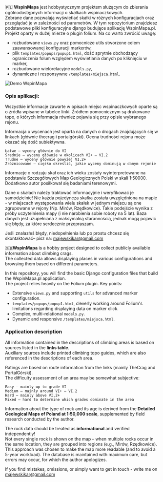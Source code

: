 🇵🇱 **WspinMapa** jest hobbystycznym projektem służącym do zbierania ogólnodostępnych informacji o skałkach wspinaczkowych.  
Zebrane dane pozwalają wyświetlać skałki w różnych konfiguracjach oraz przeglądać je w zależności od parametrów.
W tym repozytorium znajdziesz podstawowe pliki konfiguracyjne django budujące aplikację WspinMapa.pl. Projekt oparty w dużej mierze o plugin folium.
Na co warto zwrócić uwagę:
- rozbudowane `views.py` oraz pomocnicze utils stworzone celem zaawansowanej konfiguracji  markerów,
- plik `templates/popups/popup1.html`, dość sprytnie obchodzący ograniczenia folum względem wyświetlania danych po kliknięciu w marker,
- rozbudowane wielorelacyjne `models.py`,
- dynamiczne i responsywne `/templates/miejsca.html`.
  
![Demo WspinMapa](https://s6.ezgif.com/tmp/ezgif-65e20641f16cc8.gif)

### Opis aplikacji:
Wszystkie informacje zawarte w opisach miejsc wspinaczkowych oparte są o źródła wpisane w tabelce linki. Źródłem pomocnicznym są drukowane topo, o których informacja również pojawia się przy opisie wybranego rejonu.

Informacja o wycenach jest oparta na danych o drogach znajdujących się w linkach (głównie thecrag i portalgórski). Ocena trudności rejonu może okazać się dość subiektywna.

    Łatwe – wyceny głównie do VI
    Średnie – wyceny głównie w okolicach VI+ – VI.2
    Trudne – wyceny głównie powyżej VI.2+
    Zróżnicowane – ciężko określić, jakie wyceny dominują w danym rejonie

Informacje o rodzaju skał oraz ich wieku zostały wyinterpretowane na podstawie Szczegółowych Map Geologicznych Polski w skali 1:50000. Dodatkowo autor posiłkował się badaniami terenowymi.

Dane o skałach należy traktować informacyjnie i weryfikować je samodzielnie! Nie każda pojedyncza skałka została uwzględniona na mapie - w miejscach występowania wielu skałek w jednym miejscu są one zgrupowane w rejony (Np. Mirów, Rzędkowice). Takie podejście wynika z próby uczytelnienia mapy (i nie narobienia sobie roboty na 5 lat). Baza danych jest uzupełniana z maksymalną starannością, jednak mogą pojawić się błędy, za które serdecznie przepraszam.

Jeśli znalazłeś błędy, niedopełnienia lub po prostu chcesz się skontaktować– pisz na: majewskikar@gmail.com



🇬🇧**WspinMapa** is a hobby project designed to collect publicly available information about climbing crags.  
The collected data allows displaying places in various configurations and browsing them based on different parameters.

In this repository, you will find the basic Django configuration files that build the WspinMapa.pl application.  
The project relies heavily on the Folium plugin. 
Key points:
- Extensive `views.py` and supporting `utils` for advanced marker configuration.
- `templates/popups/popup1.html`, cleverly working around Folium's limitations regarding displaying data on marker click.
- Complex, multi-relational `models.py`.
- Dynamic and responsive `/templates/miejsca.html`.

### Application description
All information contained in the descriptions of climbing areas is based on sources listed in the **links table**.  
Auxiliary sources include printed climbing topo guides, which are also referenced in the descriptions of each area.

Ratings are based on route information from the links (mainly TheCrag and PortalGórski).  
The difficulty assessment of an area may be somewhat subjective:

    Easy – mainly up to grade VI
    Medium – mainly around VI+ – VI.2
    Hard – mainly above VI.2+
    Mixed – hard to determine which grades dominate in the area

Information about the type of rock and its age is derived from the **Detailed Geological Maps of Poland at 1:50,000 scale**, supplemented by field research conducted by the author.

The rock data should be treated as **informational** and verified independently!  
Not every single rock is shown on the map – when multiple rocks occur in the same location, they are grouped into regions (e.g., Mirów, Rzędkowice).  
This approach was chosen to make the map more readable (and to avoid a 5-year workload). The database is maintained with maximum care, but errors may occur, for which the author apologizes.

If you find mistakes, omissions, or simply want to get in touch - write me on majewskikar@gmail.com
